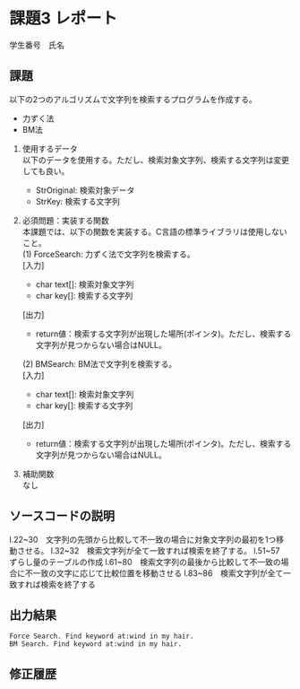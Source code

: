 # 課題3 レポート
学生番号　氏名


## 課題  

以下の2つのアルゴリズムで文字列を検索するプログラムを作成する。  
- 力ずく法
- BM法

1. 使用するデータ  
以下のデータを使用する。ただし、検索対象文字列、検索する文字列は変更しても良い。  
    - StrOriginal: 検索対象データ
    - StrKey: 検索する文字列

2. 必須問題：実装する関数  
本課題では、以下の関数を実装する。C言語の標準ライブラリは使用しないこと。  
    (1) ForceSearch: 力ずく法で文字列を検索する。  
    [入力]  
    - char text[]: 検索対象文字列  
    - char key[]: 検索する文字列  

    [出力]  
    - return値：検索する文字列が出現した場所(ポインタ)。ただし、検索する文字列が見つからない場合はNULL。  

    (2) BMSearch: BM法で文字列を検索する。  
    [入力]  
    - char text[]: 検索対象文字列  
    - char key[]: 検索する文字列  
 
    [出力]  
    - return値：検索する文字列が出現した場所(ポインタ)。ただし、検索する文字列が見つからない場合はNULL。  

3. 補助関数  
なし

## ソースコードの説明
l.22~30　文字列の先頭から比較して不一致の場合に対象文字列の最初を1つ移動させる。
l.32~32　検索文字列が全て一致すれば検索を終了する。
l.51~57　ずらし量のテーブルの作成
l.61~80　検索文字列の最後から比較して不一致の場合に不一致の文字に応じて比較位置を移動させる
l.83~86　検索文字列が全て一致すれば検索を終了する


## 出力結果

```
Force Search. Find keyword at:wind in my hair.
BM Search. Find keyword at:wind in my hair.
```

## 修正履歴

